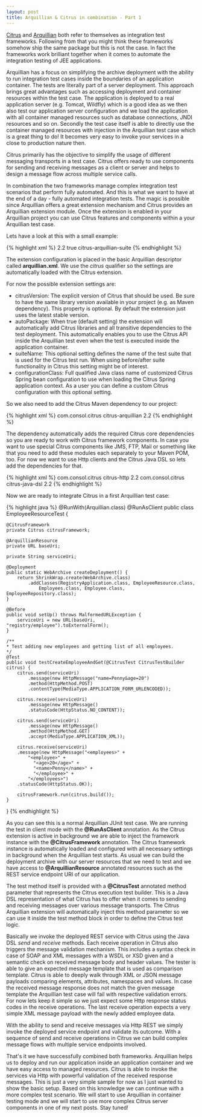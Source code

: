 ```yaml
---
layout: post
title: Arquillian & Citrus in combination - Part 1
---
```


<a href="http://www.citrusframework.org" title="Citrus framework" target="_blank">Citrus</a> and <a href="http://arquillian.org/" title="Arquillian" target="_blank">Arquillian</a>
both refer to themselves as integration test frameworks. Following from that you might think these frameworks somehow ship the same package but this is not the case. In fact the frameworks work
brilliant together when it comes to automate the integration testing of JEE applications.

Arquillian has a focus on simplifying the archive deployment with the ability to run integration test cases inside the boundaries of an application container.
The tests are literally part of a server deployment. This approach brings great advantages such as accessing deployment and container resources within the test case.
The application is deployed to a real application server (e.g. Tomcat, Wildfly) which is a good idea as we then also test our application server configuration and we load
the application with all container managed resources such as database connections, JNDI resources and so on. Secondly the test case itself is able to directly use the
container managed resources with injection in the Arquillian test case which is a great thing to do! It becomes very easy to invoke your services in a close to production
nature then.

Citrus primarily has the objective to simplify the usage of different messaging transports in a test case. Citrus offers ready to use components for sending and receiving
messages as a client or server and helps to design a message flow across multiple service calls.

In combination the two frameworks manage complex integration test scenarios that perform fully automated. And this is what we want to have at the end of a day - fully automated integration tests.
The magic is possible since Arquillian offers a great extension mechanism and Citrus provides an Arquillian extension module. Once the extension is enabled in your Arquillian project
you can use Citrus features and components within a your Arquillian test case.

Lets have a look at this with a small example:

{% highlight xml %}
<extension qualifier="citrus">
  <property name="citrusVersion">2.2</property>
  <property name="autoPackage">true</property>
  <property name="suiteName">citrus-arquillian-suite</property>
</extension>
{% endhighlight %}

The extension configuration is placed in the basic Arquillian descriptor called __arquillian.xml__. We use the _citrus_ qualifier so the settings are automatically loaded with the Citrus extension.

For now the possible extension settings are:
* citrusVersion: The explicit version of Citrus that should be used. Be sure to have the same library version available in your project (e.g. as Maven dependency). This property is optional. By default the extension just uses the latest stable version.
* autoPackage: When true (default setting) the extension will automatically add Citrus libraries and all transitive dependencies to the test deployment. This automatically enables you to use the Citrus API inside the Arquillian test even when the test is executed inside the application container.
* suiteName: This optional setting defines the name of the test suite that is used for the Citrus test run. When using before/after suite functionality in Citrus this setting might be of interest.
* configurationClass: Full qualified Java class name of customized Citrus Spring bean configuration to use when loading the Citrus Spring application context. As a user you can define a custom Citrus configuration with this optional setting.

So we also need to add the Citrus Maven dependency to our project:

{% highlight xml %}
<dependency>
  <groupId>com.consol.citrus</groupId>
  <artifactId>citrus-arquillian</artifactId>
  <version>2.2</version>
</dependency>
{% endhighlight %}

The dependency automatically adds the required Citrus core dependencies so you are ready to work with Citrus framework components. In case you want to use special Citrus components like JMS, FTP, Mail or something like that you need to
add these modules each separately to your Maven POM, too. For now we want to use Http clients and the Citrus Java DSL so lets add the dependencies for that.

{% highlight xml %}
<dependency>
  <groupId>com.consol.citrus</groupId>
  <artifactId>citrus-http</artifactId>
  <version>2.2</version>
</dependency>
<dependency>
  <groupId>com.consol.citrus</groupId>
  <artifactId>citrus-java-dsl</artifactId>
  <version>2.2</version>
</dependency>
{% endhighlight %}

Now we are ready to integrate Citrus in a first Arquillian test case:

{% highlight java %}
@RunWith(Arquillian.class)
@RunAsClient
public class EmployeeResourceTest {

    @CitrusFramework
    private Citrus citrusFramework;

    @ArquillianResource
    private URL baseUri;

    private String serviceUri;

    @Deployment
    public static WebArchive createDeployment() {
        return ShrinkWrap.create(WebArchive.class)
            .addClasses(RegistryApplication.class, EmployeeResource.class,
                Employees.class, Employee.class, EmployeeRepository.class);
    }

    @Before
    public void setUp() throws MalformedURLException {
        serviceUri = new URL(baseUri, "registry/employee").toExternalForm();
    }

    /**
    * Test adding new employees and getting list of all employees.
    */
    @Test
    public void testCreateEmployeeAndGet(@CitrusTest CitrusTestBuilder citrus) {
        citrus.send(serviceUri)
            .message(new HttpMessage("name=Penny&age=20")
            .method(HttpMethod.POST)
            .contentType(MediaType.APPLICATION_FORM_URLENCODED));

        citrus.receive(serviceUri)
            .message(new HttpMessage()
            .statusCode(HttpStatus.NO_CONTENT));

        citrus.send(serviceUri)
            .message(new HttpMessage()
            .method(HttpMethod.GET)
            .accept(MediaType.APPLICATION_XML));

        citrus.receive(serviceUri)
        .message(new HttpMessage("<employees>" +
            "<employee>" +
              "<age>20</age>" +
              "<name>Penny</name>" +
              "</employee>" +
            "</employees>")
        .statusCode(HttpStatus.OK));

        citrusFramework.run(citrus.build());
    }
}
{% endhighlight %}

As you can see this is a normal Arquillian JUnit test case. We are running the test in client mode with the __@RunAsClient__ annotation. As the
Citrus extension is active in background we are able to inject the framework instance with the __@CitrusFramework__ annotation. The Citrus
framework instance is automatically loaded and configured with all necessary settings in background when the Arquillian test starts. As usual
we can build the deployment archive with our server resources that we need to test and we have access to __@ArquillianResource__ annotated
resources such as the REST service endpoint URI of our application.

The test method itself is provided with a __@CitrusTest__ annotated method parameter that represents the Citrus execution test builder. This is a Java DSL representation
of what Citrus has to offer when it comes to sending and receiving messages over various message transports. The Citrus Arquillian extension will automatically inject
this method parameter so we can use it inside the test method block in order to define the Citrus test logic.

Basically we invoke the deployed REST service with Citrus using the Java DSL _send_ and _receive_ methods. Each receive operation in Citrus also triggers the message validation mechanism. This includes
a syntax check in case of SOAP and XML messages with a WSDL or XSD given and a semantic check on received message body and header values. The tester is able to give an expected message template that is used
as comparison template. Citrus is able to deeply walk through XML or JSON message payloads comparing elements, attributes, namespaces and values. In case the received message response does not match the given message template
the Arquillian test case will fail with respective validation errors. For now lets keep it simple so we just expect some Http response status codes in the receive operations. The last receive operation expects a very simple XML
message payload with the newly added employee data.

With the ability to send and receive messages via Http REST we simply invoke the deployed service endpoint and validate its outcome. With a sequence of send and receive operations in Citrus we can build complex message flows with
multiple service endpoints involved.

That's it we have successfully combined both frameworks. Arquillian helps us to deploy and run our application inside an application container and we have easy access to managed resources. Citrus is able to invoke the services via Http with
powerful validation of the received response messages. This is just a very simple sample for now as I just wanted to show the basic setup. Based on this knowledge we can continue with a more complex test scenario. We will start
to use Arquillian in container testing mode and we will start to use more complex Citrus server components in one of my next posts. Stay tuned!